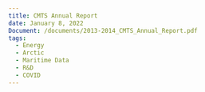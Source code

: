 ```yaml
---
title: CMTS Annual Report
date: January 8, 2022
Document: /documents/2013-2014_CMTS_Annual_Report.pdf
tags:
  - Energy
  - Arctic
  - Maritime Data
  - R&D
  - COVID
---
```

